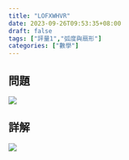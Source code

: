 ```yaml
---
title: "LOFXWHVR"
date: 2023-09-26T09:53:35+08:00
draft: false
tags: ["評量1","弧度與扇形"]
categories: ["數學"]
---
```

<!--more-->

## 問題
<img src="/posts/solution/LOFXWHVR-q.png">

## 詳解
<img src="/posts/solution/LOFXWHVR-sol.png">

